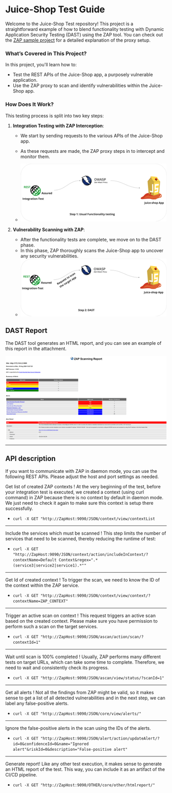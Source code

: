 # Juice-Shop Test Guide

Welcome to the Juice-Shop Test repository! This project is a straightforward example of how to blend functionality testing with Dynamic Application Security Testing (DAST) using the ZAP tool. You can check out the [ZAP sample project](https://github.com/diconium/ZAP-sample-project) for a detailed explanation of the proxy setup.


### What’s Covered in This Project?

In this project, you'll learn how to:
- Test the REST APIs of the Juice-Shop app, a purposely vulnerable application.
- Use the ZAP proxy to scan and identify vulnerabilities within the Juice-Shop app.

### How Does It Work?

This testing process is split into two key steps:

1. **Integration Testing with ZAP Interception**:
    - We start by sending requests to the various APIs of the Juice-Shop app.
    - As these requests are made, the ZAP proxy steps in to intercept and monitor them.

    - ![img.png](img.png)

2. **Vulnerability Scanning with ZAP**:
    - After the functionality tests are complete, we move on to the DAST phase.
    - In this phase, ZAP thoroughly scans the Juice-Shop app to uncover any security vulnerabilities.
    - ![img_1.png](img_1.png)


## DAST Report

The DAST tool generates an HTML report, and you can see an example of this report in the attachment.

![img_2.png](img_2.png)

---
## API description 
If you want to communicate with ZAP in daemon mode, you can use the following REST APIs. Please adjust the host and port settings as needed.



Get list of created ZAP contexts ! At the very beginning of the test, before your integration test is executed, we created a context (using curl command) in ZAP because there is no context by default in daemon mode. We just need to check it again to make sure this context is setup there successfully.

- `curl -X GET "http://ZapHost:9090/JSON/context/view/contextList`

- --

Include the services which must be scanned ! This step limits the number of services that need to be scanned, thereby reducing the runtime of test:

- `curl -X GET "http://ZapHost:9090/JSON/context/action/includeInContext/?contextName=Default Context&regex=".*(service3|service2|service1).*""`

- --

Get Id of created context ! To trigger the scan, we need to know the ID of the context within the ZAP service.

- `curl -X GET "http://ZapHost:9090/JSON/context/view/context/?contextName=ZAP_CONTEXT"`

- --

Trigger an active scan on context ! This request triggers an active scan based on the created context. Please make sure you have permission to perform such a scan on the target services.

- `curl -X GET "http://ZapHost:9090/JSON/ascan/action/scan/?contextId=1"`

- --

Wait until scan is 100% completed ! Usually, ZAP performs many different tests on target URLs, which can take some time to complete. Therefore, we need to wait and consistently check its progress.

- `curl -X GET "http://ZapHost:9090/JSON/ascan/view/status/?scanId=1"`

- --

Get all alerts ! Not all the findings from ZAP might be valid, so it makes sense to get a list of all detected vulnerabilities and in the next step, we can label any false-positive alerts.

- `curl -X GET "http://ZapHost:9090/JSON/core/view/alerts/"`

- --

Ignore the false-positive alerts in the scan using the IDs of the alerts.

- `curl -X GET
"http://ZapHost:9090/JSON/alert/action/updateAlert/?id=0&confidenceId=0&name="Ignored alert"&riskId=0&description="False-positive alert"`

- --

Generate report! Like any other test execution, it makes sense to generate an HTML report of the test. This way, you can include it as an artifact of the CI/CD pipeline.

- `curl -X GET "http://ZapHost:9090/OTHER/core/other/htmlreport/"`